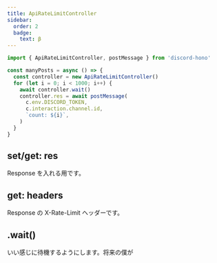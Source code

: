 ```yaml
---
title: ApiRateLimitController
sidebar:
  order: 2
  badge:
    text: β
---
```


```ts "controller"
import { ApiRateLimitController, postMessage } from 'discord-hono'

const manyPosts = async () => {
  const controller = new ApiRateLimitController()
  for (let i = 0; i < 1000; i++) {
    await controller.wait()
    controller.res = await postMessage(
      c.env.DISCORD_TOKEN,
      c.interaction.channel.id,
      `count: ${i}`,
    )
  }
}
```

## set/get: res

Response を入れる用です。

## get: headers

Response の X-Rate-Limit ヘッダーです。

## .wait()

いい感じに待機するようにします。将来の僕が
